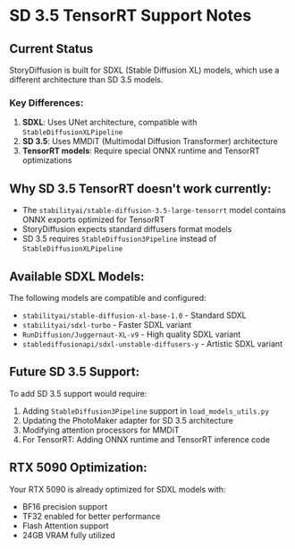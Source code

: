 # SD 3.5 TensorRT Support Notes

## Current Status
StoryDiffusion is built for SDXL (Stable Diffusion XL) models, which use a different architecture than SD 3.5 models.

### Key Differences:
1. **SDXL**: Uses UNet architecture, compatible with `StableDiffusionXLPipeline`
2. **SD 3.5**: Uses MMDiT (Multimodal Diffusion Transformer) architecture
3. **TensorRT models**: Require special ONNX runtime and TensorRT optimizations

## Why SD 3.5 TensorRT doesn't work currently:
- The `stabilityai/stable-diffusion-3.5-large-tensorrt` model contains ONNX exports optimized for TensorRT
- StoryDiffusion expects standard diffusers format models
- SD 3.5 requires `StableDiffusion3Pipeline` instead of `StableDiffusionXLPipeline`

## Available SDXL Models:
The following models are compatible and configured:
- `stabilityai/stable-diffusion-xl-base-1.0` - Standard SDXL
- `stabilityai/sdxl-turbo` - Faster SDXL variant
- `RunDiffusion/Juggernaut-XL-v9` - High quality SDXL variant
- `stablediffusionapi/sdxl-unstable-diffusers-y` - Artistic SDXL variant

## Future SD 3.5 Support:
To add SD 3.5 support would require:
1. Adding `StableDiffusion3Pipeline` support in `load_models_utils.py`
2. Updating the PhotoMaker adapter for SD 3.5 architecture
3. Modifying attention processors for MMDiT
4. For TensorRT: Adding ONNX runtime and TensorRT inference code

## RTX 5090 Optimization:
Your RTX 5090 is already optimized for SDXL models with:
- BF16 precision support
- TF32 enabled for better performance
- Flash Attention support
- 24GB VRAM fully utilized